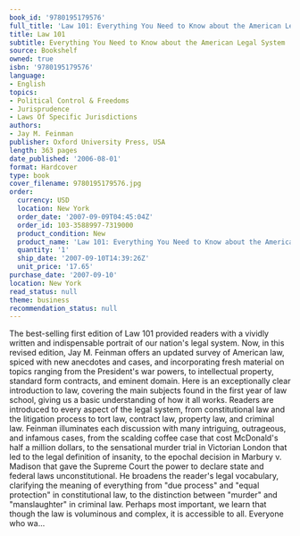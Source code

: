 ```yaml
---
book_id: '9780195179576'
full_title: 'Law 101: Everything You Need to Know about the American Legal System'
title: Law 101
subtitle: Everything You Need to Know about the American Legal System
source: Bookshelf
owned: true
isbn: '9780195179576'
language:
- English
topics:
- Political Control & Freedoms
- Jurisprudence
- Laws Of Specific Jurisdictions
authors:
- Jay M. Feinman
publisher: Oxford University Press, USA
length: 363 pages
date_published: '2006-08-01'
format: Hardcover
type: book
cover_filename: 9780195179576.jpg
order:
  currency: USD
  location: New York
  order_date: '2007-09-09T04:45:04Z'
  order_id: 103-3588997-7319000
  product_condition: New
  product_name: 'Law 101: Everything You Need to Know about the American Legal System'
  quantity: '1'
  ship_date: '2007-09-10T14:39:26Z'
  unit_price: '17.65'
purchase_date: '2007-09-10'
location: New York
read_status: null
theme: business
recommendation_status: null
---
```

The best-selling first edition of Law 101 provided readers with a vividly written and indispensable portrait of our nation's legal system. Now, in this revised edition, Jay M. Feinman offers an updated survey of American law, spiced with new anecdotes and cases, and incorporating fresh material on topics ranging from the President's war powers, to intellectual property, standard form contracts, and eminent domain.
Here is an exceptionally clear introduction to law, covering the main subjects found in the first year of law school, giving us a basic understanding of how it all works. Readers are introduced to every aspect of the legal system, from constitutional law and the litigation process to tort law, contract law, property law, and criminal law. Feinman illuminates each discussion with many intriguing, outrageous, and infamous cases, from the scalding coffee case that cost McDonald's half a million dollars, to the sensational murder trial in Victorian London that led to the legal definition of insanity, to the epochal decision in Marbury v. Madison that gave the Supreme Court the power to declare state and federal laws unconstitutional. He broadens the reader's legal vocabulary, clarifying the meaning of everything from "due process" and "equal protection" in constitutional law, to the distinction between "murder" and "manslaughter" in criminal law. Perhaps most important, we learn that though the law is voluminous and complex, it is accessible to all.
Everyone who wa...
